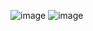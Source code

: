 ![image](https://github.com/divyangi-mhjn/javascript-exercises/assets/34574341/b6794722-0f0e-401c-b136-77ba8c184105) ![image](https://github.com/divyangi-mhjn/javascript-exercises/assets/34574341/c467e31a-cf37-4248-aa27-71c40d0c7230)

